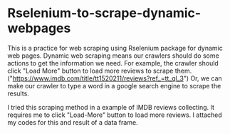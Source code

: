 # Rselenium-to-scrape-dynamic-webpages

This is a practice for web scraping using Rselenium package for dynamic web pages.
Dynamic web scraping means our crawlers should do some actions to get the information we need. 
For example, the crawler should click "Load More" button to load more reviews to scrape them. ("https://www.imdb.com/title/tt1520211/reviews?ref_=tt_ql_3")
Or, we can make our crawler to type a word in a google search engine to scrape the results.

I tried this scraping method in a example of IMDB reviews collecting. It requires me to click "Load-More" button to load more reviews. 
I attached my codes for this and result of a data frame.
